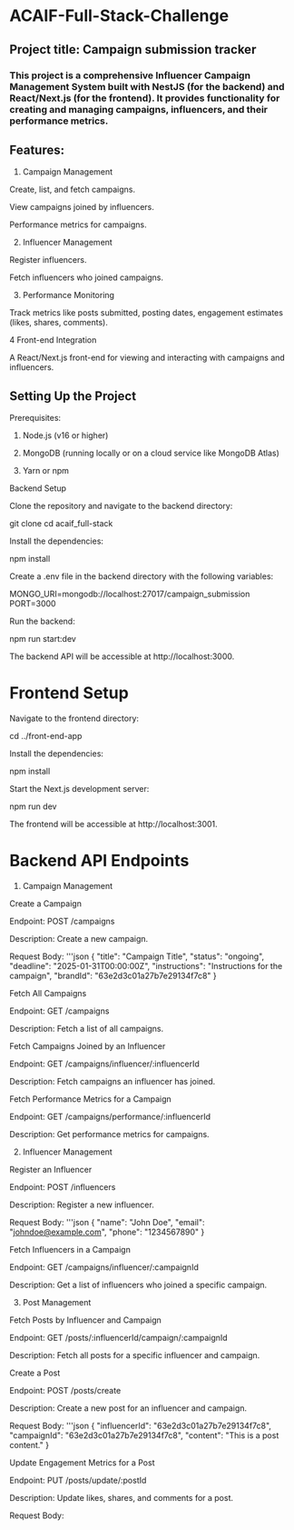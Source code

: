 # ACAIF-Full-Stack-Challenge
## Project title: Campaign submission tracker
### This project is a comprehensive Influencer Campaign Management System built with NestJS (for the backend) and React/Next.js (for the frontend). It provides functionality for creating and managing campaigns, influencers, and their performance metrics.

## Features:

1. Campaign Management

Create, list, and fetch campaigns.

View campaigns joined by influencers.

Performance metrics for campaigns.

2. Influencer Management

Register influencers.

Fetch influencers who joined campaigns.

3. Performance Monitoring

Track metrics like posts submitted, posting dates, engagement estimates (likes, shares, comments).

4 Front-end Integration

A React/Next.js front-end for viewing and interacting with campaigns and influencers.


## Setting Up the Project

Prerequisites:

1. Node.js (v16 or higher)

2. MongoDB (running locally or on a cloud service like MongoDB Atlas)

3. Yarn or npm

Backend Setup

Clone the repository and navigate to the backend directory:

git clone <repository-url>
cd acaif_full-stack

Install the dependencies:

npm install

Create a .env file in the backend directory with the following variables:

MONGO_URI=mongodb://localhost:27017/campaign_submission
PORT=3000

Run the backend:

npm run start:dev

The backend API will be accessible at http://localhost:3000.

# Frontend Setup

Navigate to the frontend directory:

cd ../front-end-app

Install the dependencies:

npm install

Start the Next.js development server:

npm run dev

The frontend will be accessible at http://localhost:3001.




# Backend API Endpoints

1. Campaign Management

Create a Campaign

Endpoint: POST /campaigns

Description: Create a new campaign.

Request Body:
'''json
{
  "title": "Campaign Title",
  "status": "ongoing",
  "deadline": "2025-01-31T00:00:00Z",
  "instructions": "Instructions for the campaign",
  "brandId": "63e2d3c01a27b7e29134f7c8"
}

Fetch All Campaigns

Endpoint: GET /campaigns

Description: Fetch a list of all campaigns.

Fetch Campaigns Joined by an Influencer

Endpoint: GET /campaigns/influencer/:influencerId

Description: Fetch campaigns an influencer has joined.

Fetch Performance Metrics for a Campaign

Endpoint: GET /campaigns/performance/:influencerId

Description: Get performance metrics for campaigns.

2. Influencer Management

Register an Influencer

Endpoint: POST /influencers

Description: Register a new influencer.

Request Body:
'''json
{
  "name": "John Doe",
  "email": "johndoe@example.com",
  "phone": "1234567890"
}

Fetch Influencers in a Campaign

Endpoint: GET /campaigns/influencer/:campaignId

Description: Get a list of influencers who joined a specific campaign.

3. Post Management

Fetch Posts by Influencer and Campaign

Endpoint: GET /posts/:influencerId/campaign/:campaignId

Description: Fetch all posts for a specific influencer and campaign.

Create a Post

Endpoint: POST /posts/create

Description: Create a new post for an influencer and campaign.

Request Body:
'''json
{
  "influencerId": "63e2d3c01a27b7e29134f7c8",
  "campaignId": "63e2d3c01a27b7e29134f7c8",
  "content": "This is a post content."
}

Update Engagement Metrics for a Post

Endpoint: PUT /posts/update/:postId

Description: Update likes, shares, and comments for a post.

Request Body:

